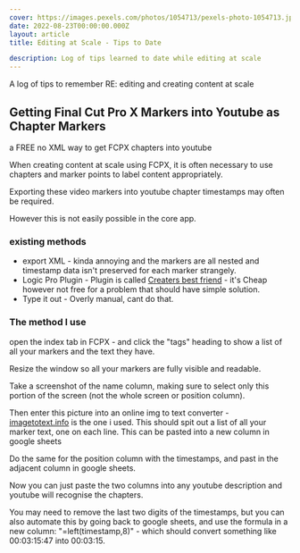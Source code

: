 ```yaml
---
cover: https://images.pexels.com/photos/1054713/pexels-photo-1054713.jpeg?auto=compress&cs=tinysrgb&w=1260&h=750&dpr=1
date: 2022-08-23T00:00:00.000Z
layout: article
title: Editing at Scale - Tips to Date

description: Log of tips learned to date while editing at scale
---
```


A log of tips to remember RE: editing and creating content at scale

## Getting Final Cut Pro X Markers into Youtube as Chapter Markers

a FREE no XML way to get FCPX chapters into youtube

When creating content at scale using FCPX, it is often necessary to use chapters and marker points to label content appropriately.

Exporting these video markers into youtube chapter timestamps may often be required.

However this is not easily possible in the core app.

### existing methods
- export XML - kinda annoying and the markers are all nested and timestamp data isn't preserved for each marker strangely.
- Logic Pro Plugin - Plugin is called [Creaters best friend](https://apps.apple.com/us/app/creators-best-friend/id1524172135?mt=12) - it's Cheap however not free for a problem that should have simple solution.
- Type it out - Overly manual, cant do that.

### The method I use

open the index tab in FCPX - and click the "tags" heading to show a list of all your markers and the text they have.

Resize the window so all your markers are fully visible and readable.

Take a screenshot of the name column, making sure to select only this portion of the screen (not the whole screen or position column).

Then enter this picture into an online img to text converter - [imagetotext.info](https://www.imagetotext.info/) is the one i used.
This should spit out a list of all your marker text, one on each line.
This can be pasted into a new column in google sheets

Do the same for the position column with the timestamps, and past in the adjacent column in google sheets. 

Now you can just paste the two columns into any youtube description and youtube will recognise the chapters.

You may need to remove the last two digits of the timestamps, but you can also automate this by going back to google sheets, and use the formula in a new column: "=left(timestamp,8)" - which should convert something like 00:03:15:47 into 00:03:15.
